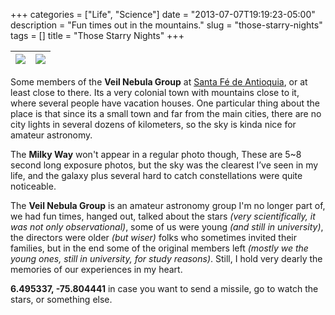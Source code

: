+++
categories = ["Life", "Science"]
date = "2013-07-07T19:19:23-05:00"
description = "Fun times out in the mountains."
slug = "those-starry-nights"
tags = []
title = "Those Starry Nights"
+++

| ![](https://i.imgur.com/qGrN3pb.png) | ![](https://i.imgur.com/qLxMe9G.png) |
|----|----|

Some members of the **Veil Nebula Group** at [Santa Fé de Antioquia](https://en.wikipedia.org/wiki/Santa_Fe_de_Antioquia), or at least close to there. Its a very colonial town with mountains close to it, where several people have vacation houses. One particular thing about the place is that since its a small town and far from the main cities, there are no city lights in several dozens of kilometers, so the sky is kinda nice for amateur astronomy.

The **Milky Way** won't appear in a regular photo though, These are 5~8 second long exposure photos, but the sky was the clearest I’ve seen in my life, and the galaxy plus several hard to catch constellations were quite noticeable.

The **Veil Nebula Group** is an amateur astronomy group I'm no longer part of, we had fun times, hanged out, talked about the stars *(very scientifically, it was not only observational)*, some of us were young *(and still in university)*, the directors were older *(but wiser)* folks who sometimes invited their families, but in the end some of the original members left *(mostly we the young ones, still in university, for study reasons)*. Still, I hold very dearly the memories of our experiences in my heart.

**6.495337, -75.804441** in case you want to send a missile, go to watch the stars, or something else.


